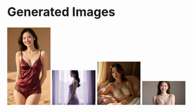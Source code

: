 # Generated Images



<img src="2025_09_05_01.webp" width="100"/> <img src="2025_09_05_02.webp" width="100"/> <img src="2025_09_05_03.webp" width="100"/> <img src="2025_09_05_04.webp" width="100"/>